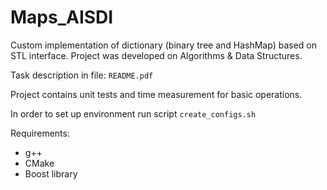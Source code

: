 # Maps_AISDI

Custom implementation of dictionary (binary tree and HashMap) based on STL interface. Project was developed on Algorithms & Data Structures.

Task description in file: `README.pdf`

Project contains unit tests and time measurement for basic operations.

In order to set up environment run script `create_configs.sh`

Requirements:
* g++
* CMake
* Boost library
